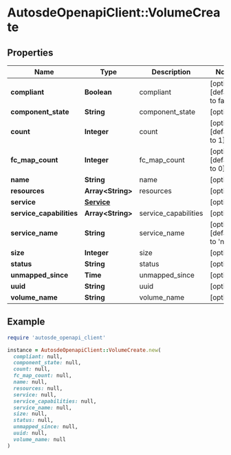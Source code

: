 # AutosdeOpenapiClient::VolumeCreate

## Properties

| Name | Type | Description | Notes |
| ---- | ---- | ----------- | ----- |
| **compliant** | **Boolean** | compliant | [optional][default to false] |
| **component_state** | **String** | component_state | [optional] |
| **count** | **Integer** | count | [optional][default to 1] |
| **fc_map_count** | **Integer** | fc_map_count | [optional][default to 0] |
| **name** | **String** | name | [optional] |
| **resources** | **Array&lt;String&gt;** | resources | [optional] |
| **service** | [**Service**](Service.md) |  | [optional] |
| **service_capabilities** | **Array&lt;String&gt;** | service_capabilities | [optional] |
| **service_name** | **String** | service_name | [optional][default to &#39;null&#39;] |
| **size** | **Integer** | size | [optional] |
| **status** | **String** | status | [optional] |
| **unmapped_since** | **Time** | unmapped_since | [optional] |
| **uuid** | **String** | uuid | [optional] |
| **volume_name** | **String** | volume_name | [optional] |

## Example

```ruby
require 'autosde_openapi_client'

instance = AutosdeOpenapiClient::VolumeCreate.new(
  compliant: null,
  component_state: null,
  count: null,
  fc_map_count: null,
  name: null,
  resources: null,
  service: null,
  service_capabilities: null,
  service_name: null,
  size: null,
  status: null,
  unmapped_since: null,
  uuid: null,
  volume_name: null
)
```


